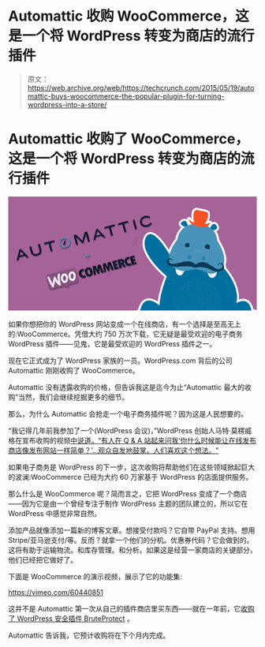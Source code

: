 # Automattic 收购 WooCommerce，这是一个将 WordPress 转变为商店的流行插件

> 原文：<https://web.archive.org/web/https://techcrunch.com/2015/05/19/automattic-buys-woocommerce-the-popular-plugin-for-turning-wordpress-into-a-store/>

# Automattic 收购了 WooCommerce，这是一个将 WordPress 转变为商店的流行插件

![woocommerce](img/47a902901feebd18d3007aa42f98b0f1.png)

如果你想把你的 WordPress 网站变成一个在线商店，有一个选择是至高无上的:WooCommerce。凭借大约 750 万次下载，它无疑是最受欢迎的电子商务 WordPress 插件——见鬼，它是最受欢迎的 WordPress 插件之一。

现在它正式成为了 WordPress 家族的一员。WordPress.com 背后的公司 Automattic 刚刚收购了 WooCommerce。

Automattic 没有透露收购的价格，但告诉我这是迄今为止“Automattic 最大的收购”当然，我们会继续挖掘更多的细节。

那么，为什么 Automattic 会抢走一个电子商务插件呢？因为这是人民想要的。

“我记得几年前我参加了一个(WordPress 会议)，”WordPress 创始人马特·莫楞威格在宣布收购的视频[中说道。“有人在 Q & A 站起来问我‘你什么时候能让在线发布商店像发布网站一样简单？’…观众自发地鼓掌。人们喜欢这个想法。"](https://web.archive.org/web/20230317174446/https://www.youtube.com/watch?v=xJOfTB8-daA&feature=youtu.be)

如果电子商务是 WordPress 的下一步，这次收购将帮助他们在这些领域掀起巨大的波澜:WooCommerce 已经为大约 60 万家基于 WordPress 的店面提供服务。

那么什么是 WooCommerce 呢？简而言之，它把 WordPress 变成了一个商店——因为它是由一个曾经专注于制作 WordPress 主题的团队建立的，所以它在 WordPress 中感觉非常自然。

添加产品就像添加一篇新的博客文章。想接受付款吗？它自带 PayPal 支持。想用 Stripe/亚马逊支付/等。反而？就拿一个他们的分机。优惠券代码？它会做到的。这将有助于运输物流。和库存管理。和分析。如果这是经营一家商店的关键部分，他们已经把它做好了。

下面是 WooCommerce 的演示视频，展示了它的功能集:

https://vimeo.com/60440851

这并不是 Automattic 第一次从自己的插件商店里买东西——就在一年前，它[收购了 WordPress 安全插件 BruteProtect](https://web.archive.org/web/20230317174446/https://techcrunch.com/2014/08/26/automattic-acquires-bruteprotect-to-help-keep-wordpress-users-safe/) 。

Automattic 告诉我，它预计收购将在下个月内完成。